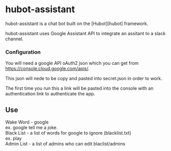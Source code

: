 # hubot-assistant

hubot-assistant is a chat bot built on the [Hubot][hubot] framework.

hubot-assistant uses Google Assistant API to integrate an assitant to a slack channel.

### Configuration
You will need a google API oAuth2 json which you can get from https://console.cloud.google.com/apis/. 

This json will nede to be copy and pasted into secret.json in order to work.

The first time you run this a link will be pasted into the console with an authentication link to authenticate the app.

## Use

Wake Word - google <br />
    ex. google tell me a joke. <br />
Black List - a list of words for google to ignore (blacklist.txt) <br />
    ex. play <br />
Admin List - a list of admins who can edit blaclist/admins <br />
